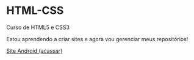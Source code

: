 # HTML-CSS
 Curso de HTML5 e CSS3

Estou aprendendo a criar sites e agora vou gerenciar meus repositórios!

<a href="C:\Users\fonta\OneDrive\Documentos\Estudos\HTML-CSS\Desafios\desafio010\android.html">Site Android (acassar)</a>